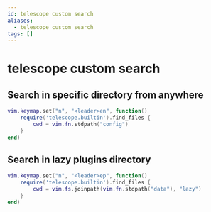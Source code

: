 ```yaml
---
id: telescope custom search
aliases:
  - telescope custom search
tags: []
---
```


# telescope custom search

## Search in specific directory from anywhere

```lua
vim.keymap.set("n", "<leader>en", function()
    require('telescope.builtin').find_files {
        cwd = vim.fn.stdpath("config")
    }
end)
```

## Search in lazy plugins directory

```lua
vim.keymap.set("n", "<leader>ep", function()
    require('telescope.builtin').find_files {
        cwd = vim.fs.joinpath(vim.fn.stdpath("data"), "lazy")
    }
end)
```
